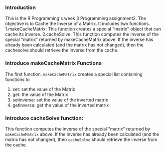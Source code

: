 ### Introduction

This is the R Programming's week 3 Programming assignment2. The objective is to Cache the Inverse of a Matrix.
It includes two functions.
1.makeCacheMatrix: This function creates a special "matrix" object that can cache its inverse.
2.cacheSolve: This function computes the inverse of the special "matrix" returned by makeCacheMatrix above. If the inverse has already been calculated (and the matrix has not changed), then the cachesolve should retrieve the inverse from the cache.


### Introduce makeCacheMatrix Functions 
The first function, `makeCacheMatrix` creates a special list containing functions to

1.  set: set the value of the Matrix
2.  get: the value of the Matrix
3.  setinverse: set the value of the inverted matrix
4.  getinverse: get the value of the inverted matrix


### Introduce cacheSolve function: 
This function computes the inverse of the special "matrix" returned 
by `makeCacheMatrix` above. If the inverse has already been calculated 
(and the matrix has not changed), then `cacheSolve` should retrieve 
the inverse from the cache.
